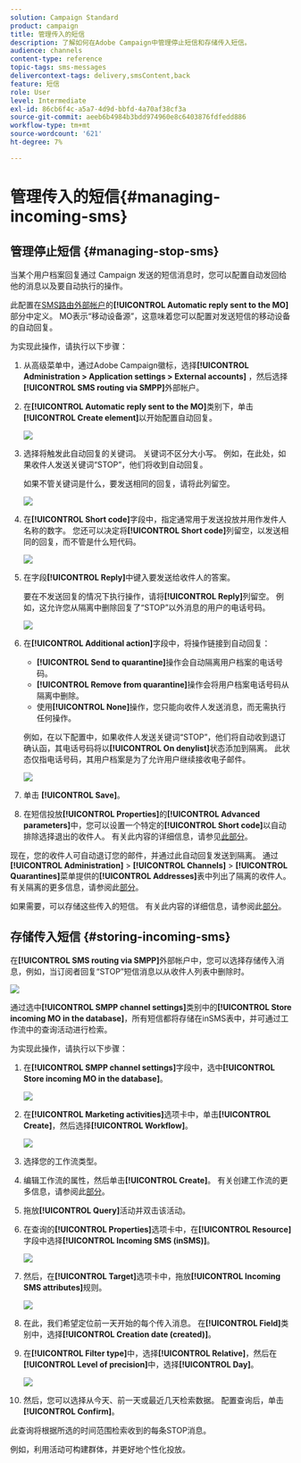 ```yaml
---
solution: Campaign Standard
product: campaign
title: 管理传入的短信
description: 了解如何在Adobe Campaign中管理停止短信和存储传入短信。
audience: channels
content-type: reference
topic-tags: sms-messages
delivercontext-tags: delivery,smsContent,back
feature: 短信
role: User
level: Intermediate
exl-id: 86cb6f4c-a5a7-4d9d-bbfd-4a70af38cf3a
source-git-commit: aeeb6b4984b3bdd974960e8c6403876fdfedd886
workflow-type: tm+mt
source-wordcount: '621'
ht-degree: 7%

---
```


# 管理传入的短信{#managing-incoming-sms}

## 管理停止短信 {#managing-stop-sms}

当某个用户档案回复通过 Campaign 发送的短信消息时，您可以配置自动发回给他的消息以及要自动执行的操作。

此配置在[SMS路由外部帐户](../../administration/using/configuring-sms-channel.md#defining-an-sms-routing)的&#x200B;**[!UICONTROL Automatic reply sent to the MO]**&#x200B;部分中定义。 MO表示“移动设备源”，这意味着您可以配置对发送短信的移动设备的自动回复。

为实现此操作，请执行以下步骤：

1. 从高级菜单中，通过Adobe Campaign徽标，选择&#x200B;**[!UICONTROL Administration > Application settings > External accounts]** ，然后选择&#x200B;**[!UICONTROL SMS routing via SMPP]**&#x200B;外部帐户。
1. 在&#x200B;**[!UICONTROL Automatic reply sent to the MO]**&#x200B;类别下，单击&#x200B;**[!UICONTROL Create element]**&#x200B;以开始配置自动回复。

   ![](assets/sms_mo_1.png)

1. 选择将触发此自动回复的关键词。 关键词不区分大小写。 例如，在此处，如果收件人发送关键词“STOP”，他们将收到自动回复。

   如果不管关键词是什么，要发送相同的回复，请将此列留空。

   ![](assets/sms_mo_2.png)

1. 在&#x200B;**[!UICONTROL Short code]**&#x200B;字段中，指定通常用于发送投放并用作发件人名称的数字。 您还可以决定将&#x200B;**[!UICONTROL Short code]**&#x200B;列留空，以发送相同的回复，而不管是什么短代码。

   ![](assets/sms_mo_4.png)

1. 在字段&#x200B;**[!UICONTROL Reply]**&#x200B;中键入要发送给收件人的答案。

   要在不发送回复的情况下执行操作，请将&#x200B;**[!UICONTROL Reply]**&#x200B;列留空。 例如，这允许您从隔离中删除回复了“STOP”以外消息的用户的电话号码。

   ![](assets/sms_mo_3.png)

1. 在&#x200B;**[!UICONTROL Additional action]**&#x200B;字段中，将操作链接到自动回复：

   * **[!UICONTROL Send to quarantine]**&#x200B;操作会自动隔离用户档案的电话号码。
   * **[!UICONTROL Remove from quarantine]**&#x200B;操作会将用户档案电话号码从隔离中删除。
   * 使用&#x200B;**[!UICONTROL None]**&#x200B;操作，您只能向收件人发送消息，而无需执行任何操作。

   例如，在以下配置中，如果收件人发送关键词“STOP”，他们将自动收到退订确认函，其电话号码将以&#x200B;**[!UICONTROL On denylist]**&#x200B;状态添加到隔离。 此状态仅指电话号码，其用户档案是为了允许用户继续接收电子邮件。

   ![](assets/sms_mo.png)

1. 单击 **[!UICONTROL Save]**。

1. 在短信投放&#x200B;**[!UICONTROL Properties]**&#x200B;的&#x200B;**[!UICONTROL Advanced parameters]**&#x200B;中，您可以设置一个特定的&#x200B;**[!UICONTROL Short code]**&#x200B;以自动排除选择退出的收件人。 有关此内容的详细信息，请参见[此部分](../../administration/using/configuring-sms-channel.md#configuring-sms-properties)。

现在，您的收件人可自动退订您的邮件，并通过此自动回复发送到隔离。 通过&#x200B;**[!UICONTROL Administration]** > **[!UICONTROL Channels]** > **[!UICONTROL Quarantines]**&#x200B;菜单提供的&#x200B;**[!UICONTROL Addresses]**&#x200B;表中列出了隔离的收件人。 有关隔离的更多信息，请参阅此[部分](../../sending/using/understanding-quarantine-management.md)。

如果需要，可以存储这些传入的短信。 有关此内容的详细信息，请参阅此[部分](#storing-incoming-sms)。

## 存储传入短信 {#storing-incoming-sms}

在&#x200B;**[!UICONTROL SMS routing via SMPP]**&#x200B;外部帐户中，您可以选择存储传入消息，例如，当订阅者回复“STOP”短信消息以从收件人列表中删除时。

![](assets/sms_config_mo_1.png)

通过选中&#x200B;**[!UICONTROL SMPP channel settings]**&#x200B;类别中的&#x200B;**[!UICONTROL Store incoming MO in the database]**，所有短信都将存储在inSMS表中，并可通过工作流中的查询活动进行检索。

为实现此操作，请执行以下步骤：

1. 在&#x200B;**[!UICONTROL SMPP channel settings]**&#x200B;字段中，选中&#x200B;**[!UICONTROL Store incoming MO in the database]**。

   ![](assets/sms_config_mo_2.png)

1. 在&#x200B;**[!UICONTROL Marketing activities]**&#x200B;选项卡中，单击&#x200B;**[!UICONTROL Create]**，然后选择&#x200B;**[!UICONTROL Workflow]**。

   ![](assets/sms_config_mo_3.png)

1. 选择您的工作流类型。
1. 编辑工作流的属性，然后单击&#x200B;**[!UICONTROL Create]**。 有关创建工作流的更多信息，请参阅此[部分](../../automating/using/building-a-workflow.md)。
1. 拖放&#x200B;**[!UICONTROL Query]**&#x200B;活动并双击该活动。
1. 在查询的&#x200B;**[!UICONTROL Properties]**&#x200B;选项卡中，在&#x200B;**[!UICONTROL Resource]**&#x200B;字段中选择&#x200B;**[!UICONTROL Incoming SMS (inSMS)]**。

   ![](assets/sms_config_mo_4.png)

1. 然后，在&#x200B;**[!UICONTROL Target]**&#x200B;选项卡中，拖放&#x200B;**[!UICONTROL Incoming SMS attributes]**&#x200B;规则。

   ![](assets/sms_config_mo_5.png)

1. 在此，我们希望定位前一天开始的每个传入消息。 在&#x200B;**[!UICONTROL Field]**&#x200B;类别中，选择&#x200B;**[!UICONTROL Creation date (created)]**。
1. 在&#x200B;**[!UICONTROL Filter type]**&#x200B;中，选择&#x200B;**[!UICONTROL Relative]**，然后在&#x200B;**[!UICONTROL Level of precision]**&#x200B;中，选择&#x200B;**[!UICONTROL Day]**。

   ![](assets/sms_config_mo_6.png)

1. 然后，您可以选择从今天、前一天或最近几天检索数据。 配置查询后，单击&#x200B;**[!UICONTROL Confirm]**。

此查询将根据所选的时间范围检索收到的每条STOP消息。

例如，利用活动可构建群体，并更好地个性化投放。
